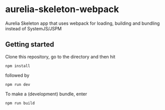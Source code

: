 # aurelia-skeleton-webpack
Aurelia Skeleton app that uses webpack for loading, building and bundling instead of SystemJS/JSPM

## Getting started
Clone this repository, go to the directory and then hit

```
npm install
```

followed by 

```
npm run dev
```

To make a (development) bundle, enter

```
npm run build
```
